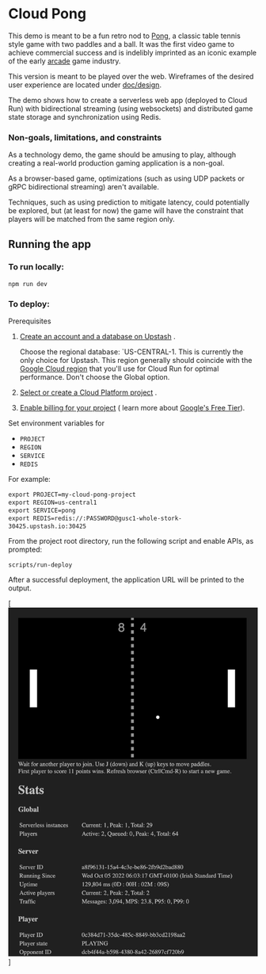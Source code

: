# Cloud Pong

This demo is meant to be a fun retro nod to [Pong], a classic table tennis style
game with two paddles and a ball. It was the first video game to achieve
commercial success and is indelibly imprinted as an iconic example of the early
[arcade] game industry.

This version is meant to be played over the web. Wireframes of the desired user
experience are located under [doc/design].

The demo shows how to create a serverless web app (deployed to Cloud Run) with
bidirectional streaming (using websockets) and distributed game state storage
and synchronization using Redis.

### Non-goals, limitations, and constraints

As a technology demo, the game should be amusing to play, although creating a
real-world production gaming application is a non-goal.

As a browser-based game, optimizations (such as using UDP packets or gRPC
bidirectional streaming) aren't available.

Techniques, such as using prediction to mitigate latency, could potentially be
explored, but (at least for now) the game will have the constraint that players
will be matched from the same region only.

## Running the app

### To run locally:

```text
npm run dev
```

### To deploy:

Prerequisites

1. [Create an account and a database on Upstash](https://docs.upstash.com/redis)
   .

   Choose the regional database: `US-CENTRAL-1. This is currently the only
   choice for Upstash. This region generally should coincide with the
   [Google Cloud region](https://cloud.google.com/compute/docs/regions-zones)
   that you'll use for Cloud Run for optimal performance. Don't choose the
   Global option.
2. [Select or create a Cloud Platform project](https://console.cloud.google.com/project)
   .
3. [Enable billing for your project](https://support.google.com/cloud/answer/6293499#enable-billing) (
   learn more about [Google's Free Tier](https://cloud.google.com/free)).

Set environment variables for

* `PROJECT`
* `REGION`
* `SERVICE`
* `REDIS`

For example:

```text
export PROJECT=my-cloud-pong-project
export REGION=us-central1
export SERVICE=pong
export REDIS=redis://:PASSWORD@gusc1-whole-stork-30425.upstash.io:30425
```

From the project root directory, run the following script and enable APIs, as
prompted:

```text
scripts/run-deploy
```

After a successful deployment, the application URL will be printed to the
output.

[![cloudpong-screenshot](doc/cloudpong-screenshot.png)]


<!-- reference links -->

[doc/design]: https://github.com/subfuzion/cloudpong/tree/main/doc/design

[arcade]: https://en.wikipedia.org/wiki/Arcade_game

[Pong]: https://en.wikipedia.org/wiki/Pong
